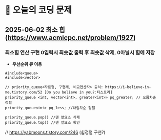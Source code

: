 # 🥹 오늘의 코딩 문제

## 2025-06-02 최소 힙(https://www.acmicpc.net/problem/1927)

### 최소힙 연산 구현 0입력시 최솟값 출력 후 최솟값 삭제, 0아닐시 힙에 저장

- **우선순위 큐 이용</br>**
```
#include<queue>
#include<vector>

// priority_queue<자료형, 구현체, 비교연산자> 출처: https://i-believe-in-me.tistory.com/52 [Do you believe in you?:티스토리]
priority_queue <int, vector<int>, greater<int>> pq_greater; // 오름차순 정렬
priority_queue<int> pq_less; //내림차순 정렬

priority_queue.pop() //맨 앞요소 삭제
priority_queue.top() //맨 앞요소 확인
```

// https://yabmoons.tistory.com/246 (힙정렬 구현?)
